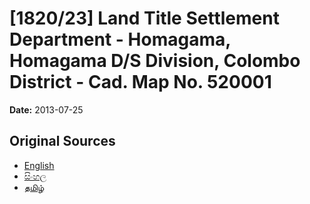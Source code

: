# [1820/23] Land Title Settlement Department - Homagama, Homagama D/S Division, Colombo District - Cad. Map No. 520001

**Date:** 2013-07-25

## Original Sources

- [English](https://documents.gov.lk/view/extra-gazettes/2013/7/1820-23_E.pdf)
- [සිංහල](https://documents.gov.lk/view/extra-gazettes/2013/7/1820-23_S.pdf)
- [தமிழ்](https://documents.gov.lk/view/extra-gazettes/2013/7/1820-23_T.pdf)
